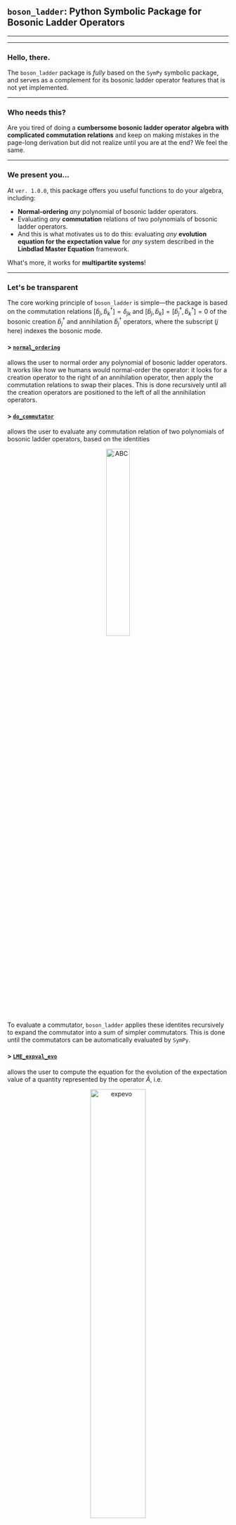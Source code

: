 

## **`boson_ladder`: Python Symbolic Package for Bosonic Ladder Operators**

---
---

### **Hello, there.**

The `boson_ladder` package is _fully_ based on the `SymPy` symbolic package, and serves as a complement for its bosonic ladder operator features that is not yet implemented.

---

### **Who needs this?**

Are you tired of doing a **cumbersome bosonic ladder operator algebra with complicated commutation relations** and keep on making mistakes in the page-long derivation but did not realize until you are at the end? We feel the same.

---

### **We present you...**

At `ver. 1.0.0`, this package offers you useful functions to do your algebra, including:

-   **Normal-ordering** _any_ polynomial of bosonic ladder operators.
-   Evaluating _any_ **commutation** relations of two polynomials of bosonic ladder operators.
-   And this is what motivates us to do this: evaluating _any_ **evolution equation for the
    expectation value** for _any_ system described in the **Linbdlad Master Equation** framework.

What's more, it works for **multipartite systems**!

---

### **Let's be transparent**

The core working principle of `boson_ladder` is simple&mdash;the package is based on the commutation relations $[\hat{b}_j,\hat{b}_k^\dagger]=\delta_{jk}$ and $[\hat{b}_j,\hat{b}_k]=[\hat{b}_j^\dagger,\hat{b}_k^\dagger]=0$ of the bosonic creation $\hat{b}_j^\dagger$ and annihilation $\hat{b}_j^\dagger$ operators, where the subscript ($j$ here) indexes the bosonic mode. 

#### > [`normal_ordering`](https://github.com/hendry24/boson_ladder/blob/main/boson_ladder/core/normal_order.py#L80)

allows the user to normal order any polynomial of bosonic ladder operators. It works like how we humans would normal-order the operator: it looks for a creation operator to the right of an annihilation operator, then apply the commutation relations to swap their places. This is done recursively until all the creation operators are positioned to the left of all the annihilation operators. 

#### > [`do_commutator`](https://github.com/hendry24/boson_ladder/blob/main/boson_ladder/core/do_commutator.py#L162)

allows the user to evaluate any commutation relation of two polynomials of bosonic ladder operators, based on the identities 
<div align = "center">
<img src="https://i.ibb.co.com/Dz1k0XS/ABC.png" alt="ABC" style = "width:33%">
</div>

To evaluate a commutator, `boson_ladder` applies these identites recursively to expand the commutator into a sum of simpler commutators. This is done until the commutators can be automatically evaluated by `SymPy`.

#### > [`LME_expval_evo`](https://github.com/hendry24/boson_ladder/blob/main/boson_ladder/core/Lindblad_ME.py#L123) 

allows the user to compute the equation for the evolution of the expectation value of a quantity represented by the operator $\hat{A}$, i.e. 

<div align = "center">
<img src="https://i.ibb.co.com/kKqhzjK/expevo.png" alt="expevo" style="width:50%">
</div>

where $\hat{H}$ and $\hat{{O}}_j$ can be any polynomials in the ladder operators, and $\rho$ is the density matrix of the system. The following identities are used to compute the RHS (you can easily derive these):

<div align="center">
<img src="https://i.ibb.co.com/HB87YVt/expevo-2.png" alt="expevo-2" style="width:100%">
</div>

The user simply needs to input: (1) the Hamiltonian $\hat{H}$; (2) the Lindblad dissipator (formally the Liouvillian superoperator in Lindblad form) operators $\hat{O}_j$ and their multiplying nonnegative scalar $\gamma_j$; and (3) the operator $\hat{A}$ to calculate the expectation value evolution of&mdash;the function will do the rest! 

Inside `LME_expval_evo`, the function `Hamiltonian_trace` is called to evaluate the contribution from the Hamiltonian, while `dissipator_trace` is called to evaluate the contribution from each dissipator term indexed $j$ above. These functions are available for the user to call, as well.

---

### **A quick guide**

We provide a quick tutorial of this package, in the file `boson_ladder_tutorial.ipynb` in the repository tree. Here is a quick ![link.](https://github.com/hendry24/boson_ladder/blob/main/boson_ladder_tutorial.ipynb)

---

### **Cite us, please!**

Pitiful as it may be, researchers nowadays are valued based on their citation counts. If you find our package helpful, feel free to acknowledge the use of `boson_ladder` in your publications. Here is a `bibtex` entry you can copy:

```
@article{hendlim2024,
    title = "boson_ladder: Python Symbolic Package for Bosonic Ladder Operators",
    year = 2024,
    author = "Lim, Hendry M. and Dwiputra, Donny and Ukhtary, M. Shoufie and Nugraha, A. R. T"
}
```

Enjoy the package. \\( ﾟヮﾟ)/

---

---

### CHANGELOG

`ver 1.0.0`
-   First release.